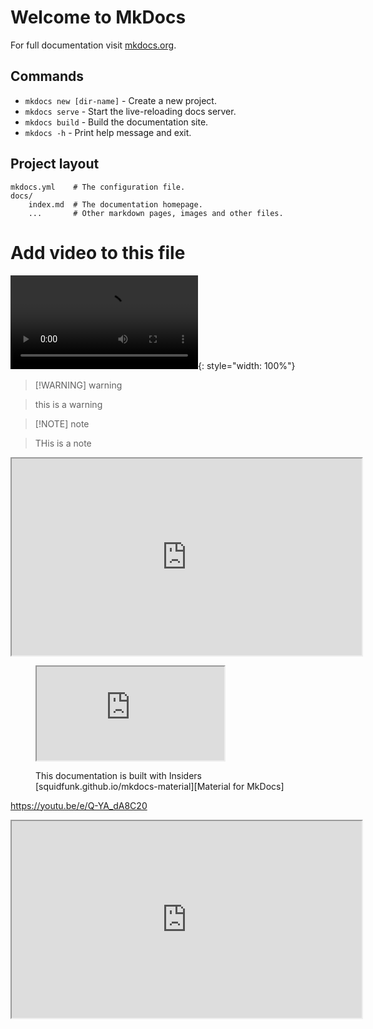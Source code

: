 # Welcome to MkDocs

For full documentation visit [mkdocs.org](https://www.mkdocs.org).

## Commands

* `mkdocs new [dir-name]` - Create a new project.
* `mkdocs serve` - Start the live-reloading docs server.
* `mkdocs build` - Build the documentation site.
* `mkdocs -h` - Print help message and exit.

## Project layout

    mkdocs.yml    # The configuration file.
    docs/
        index.md  # The documentation homepage.
        ...       # Other markdown pages, images and other files.

# Add video to this file

![type:video](./media/example_video.mp4){: style="width: 100%"}

>[!WARNING] warning

> this is a warning

>[!NOTE] note

>THis is a note

<iframe width="560" height="315" src="https://www.youtube.com/embed/Q-YA_dA8C20?si=uoOb5fCoQpVQiSHY" title="YouTube video player" allowfullscreen></iframe>

<figure class="mdx-video" markdown>
  <div class="mdx-video__inner">
    <iframe src="https://streamable.com/e/yslhdu" allowfullscreen></iframe>
  </div>
  <figcaption markdown>

This documentation is built with Insiders
[squidfunk.github.io/mkdocs-material][Material for MkDocs]

  </figcaption>
</figure>

https://youtu.be/e/Q-YA_dA8C20
<iframe width="560" height="315" src="https://youtu.be/e/Q-YA_dA8C20" title="YouTube video player" allowfullscreen></iframe>
